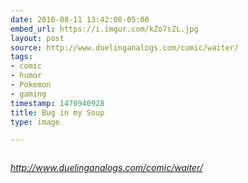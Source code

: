 ```yaml
---
date: 2016-08-11 13:42:08-05:00
embed_url: https://i.imgur.com/kZo7sZL.jpg
layout: post
source: http://www.duelinganalogs.com/comic/waiter/
tags:
- comic
- humor
- Pokemon
- gaming
timestamp: 1470940928
title: Bug in my Soup
type: image

---
```

<img src="https://i.imgur.com/kZo7sZL.jpg" alt="" />

<cite>http://www.duelinganalogs.com/comic/waiter/</cite>

